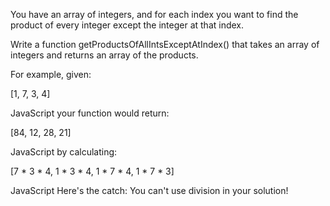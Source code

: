 You have an array of integers, and for each index you want to find the product of every integer except the integer at that index.

Write a function getProductsOfAllIntsExceptAtIndex() that takes an array of integers and returns an array of the products.

For example, given:

  [1, 7, 3, 4]

JavaScript
your function would return:

  [84, 12, 28, 21]

JavaScript
by calculating:

  [7 * 3 * 4,  1 * 3 * 4,  1 * 7 * 4,  1 * 7 * 3]

JavaScript
Here's the catch: You can't use division in your solution!